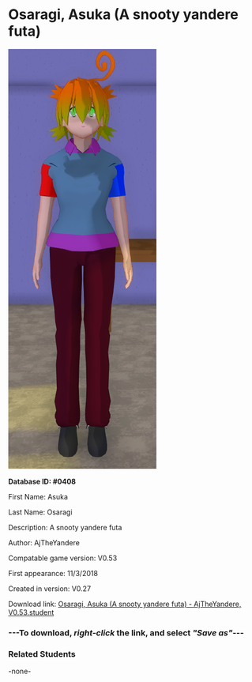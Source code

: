 # Osaragi, Asuka (A snooty yandere futa)

<img src="../../Files/Images/Osaragi, Asuka (A snooty yandere futa).png" title="Osaragi, Asuka (A snooty yandere futa) - AjTheYandere, V0.53">

**Database ID: #0408**

First Name: Asuka

Last Name: Osaragi

Description: A snooty yandere futa

Author: AjTheYandere

Compatable game version: V0.53

First appearance: 11/3/2018

Created in version: V0.27

Download link: <a href="https://raw.githubusercontent.com/Arbiter1223/Daigaku-Gurashi-Custom-Students/master/Files/Student%20Files/Osaragi%2C%20Asuka%20(A%20snooty%20yandere%20futa)%20-%20AjTheYandere%2C%20V0.53.student">Osaragi, Asuka (A snooty yandere futa) - AjTheYandere, V0.53.student</a>

### ---**To download, _right-click_ the link, and select _"Save as"_**---

### Related Students

-none-
